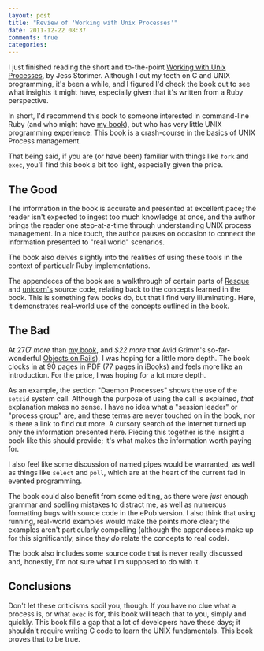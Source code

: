 ```yaml
---
layout: post
title: "Review of 'Working with Unix Processes'"
date: 2011-12-22 08:37
comments: true
categories: 
---
```


I just finished reading the short and to-the-point [Working with Unix Processes][processbook], by Jess Storimer.  Although
I cut my teeth on C and UNIX programming, it's been a while, and I figured I'd check the book out to see what insights it might
have, especially given that it's written from a Ruby perspective.

In short, I'd recommend this book to someone interested in command-line Ruby (and who might have [my book][mybook]), but who has
very little UNIX programming experience.  This book is a crash-course in the basics of UNIX Process management.

That being said, if you are (or have been) familiar with things like `fork` and `exec`, you'll find this book a bit too light, especially given the price.

<!-- more -->

## The Good

The information in the book is accurate and presented at excellent pace; the reader isn't expected to ingest too much knowledge
at once, and the author brings the reader one step-at-a-time through understanding UNIX process management.  In a nice touch, the author pauses on occasion to connect the information presented to "real world" scenarios.

The book also delves slightly into the realities of using these tools in the context of particualr Ruby implementations.  

The appendeces of the book are a walkthrough of certain parts of [Resque][resque] and [unicorn's][unicorn] source code,
relating back to the concepts learned in the book.  This is something few books do, but that I find very illuminating.  Here, it
demonstrates real-world use of the concepts outlined in the book.

## The Bad

At $27 ($7 *more* than [my book][mybook], and *$22 more* that Avid Grimm's so-far-wonderful [Objects on Rails][objrails]), I was hoping for a little more depth.  The book clocks in at 90 pages in PDF (77 pages
  in iBooks) and feels more like an introduction.    For the price, I was hoping for a lot more depth.

As an example, the section "Daemon Processes" shows the use of the `setsid` system call.  Although the purpose of using the call
is explained, *that* explanation makes no sense.  I have no idea what a "session leader" or "process group" are, and these terms
are never touched on in the book, nor is there a link to find out more.  A cursory search of the internet turned up only the
information presented here.  Piecing this together is the insight a book like this should provide; it's what makes the
information worth paying for.

I also feel like some discussion of named pipes would be warranted, as well as things like `select` and `poll`, which are at the
heart of the current fad in evented programming.

The book could also benefit from some editing, as there were *just* enough grammar and spelling mistakes to distract me, as well as numerous formatting bugs with source code in the ePub version.  I also think that using running, real-world examples would make the points more clear; the examples aren't particularly compelling (although the appendeces make up for this significantly, since they *do* relate the concepts to real code).

The book also includes some source code that is never really discussed and, honestly, I'm not sure what I'm supposed to do with
it.

## Conclusions

Don't let these criticisms spoil you, though.  If you have no clue what a process is, or what `exec` is for, this book will teach
that to you, simply and quickly.  This book fills a gap that a lot of developers have these days; it shouldn't require writing C
code to learn the UNIX fundamentals.  This book proves that to be true.



[processbook]: http://workingwithunixprocesses.com/
[mybook]: http://www.awesomecommandlineapps.com/
[resque]: https://github.com/defunkt/resque
[unicorn]: http://unicorn.bogomips.org/
[objrails]: http://avdi.org/devblog/2011/11/15/early-access-beta-of-objects-on-rails-now-available-2/
